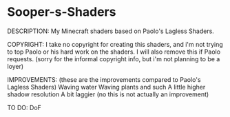 Sooper-s-Shaders
================

DESCRIPTION:
My Minecraft shaders based on Paolo's Lagless Shaders.

COPYRIGHT:
I take no copyright for creating this shaders, and i'm not trying to top Paolo or his hard work on the shaders.
I will also remove this if Paolo requests.
(sorry for the informal copyright info, but i'm not planning to be a loyer)

IMPROVEMENTS:
(these are the improvements compared to Paolo's Lagless Shaders)
Waving water
Waving plants and such
A little higher shadow resolution
A bit laggier (no this is not actually an improvement)


TO DO:
DoF
